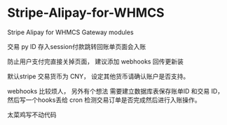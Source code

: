 # Stripe-Alipay-for-WHMCS
Stripe Alipay for WHMCS Gateway modules

交易 py ID 存入session付款跳转回账单页面会入账

防止用户支付完直接关掉页面， 建议添加 webhooks 回传更新装

默认stripe 交易货币为 CNY， 设定其他货币请确认账户是否支持。


webhooks 比较烦人， 另外有个想法 需要建立数据库表保存账单ID 和交易 ID，然后写一个hooks丢给 cron 检测交易订单是否完成然后进行入账操作。

太菜鸡写不动代码
